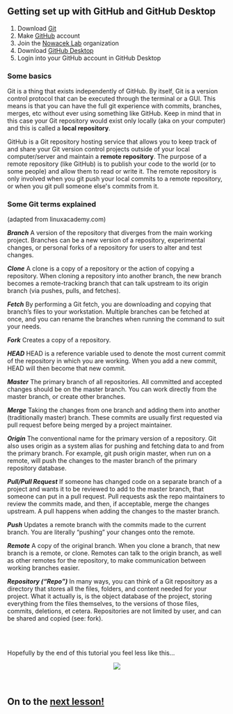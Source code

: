 ## Getting set up with GitHub and GitHub Desktop

1. Download [Git](https://git-scm.com/downloads)
2. Make [GitHub](https://github.com/) account
3. Join the [Nowacek Lab](https://github.com/NowacekLab) organization
4. Download [GitHub Desktop](https://desktop.github.com/)
5. Login into your GitHub account in GitHub Desktop

### Some basics

Git is a thing that exists independently of GitHub. By itself, Git is a version control protocol that can be executed through the terminal or a GUI. This means is that you can have the full git experience with commits, branches, merges, etc without ever using something like GitHub. Keep in mind that in this case your Git repository would exist only locally (aka on your computer) and this is called a **local repository**.

GitHub is a Git repository hosting service that allows you to keep track of and share your Git version control projects outside of your local computer/server and maintain a **remote repository**. The purpose of a remote repository (like GitHub) is to publish your code to the world (or to some people) and allow them to read or write it. The remote repository is only involved when you git push your local commits to a remote repository, or when you git pull someone else's commits from it.

### Some Git terms explained 
(adapted from linuxacademy.com)

***Branch***
A version of the repository that diverges from the main working project. Branches can be a new version of a repository, experimental changes, or personal forks of a repository for users to alter and test changes.

***Clone***
A clone is a copy of a repository or the action of copying a repository. When cloning a repository into another branch, the new branch becomes a remote-tracking branch that can talk upstream to its origin branch (via pushes, pulls, and fetches).

***Fetch***
By performing a Git fetch, you are downloading and copying that branch’s files to your workstation. Multiple branches can be fetched at once, and you can rename the branches when running the command to suit your needs.

***Fork***
Creates a copy of a repository.

***HEAD***
HEAD is a reference variable used to denote the most current commit of the repository in which you are working. When you add a new commit, HEAD will then become that new commit.

***Master***
The primary branch of all repositories. All committed and accepted changes should be on the master branch. You can work directly from the master branch, or create other branches.

***Merge***
Taking the changes from one branch and adding them into another (traditionally master) branch. These commits are usually first requested via pull request before being merged by a project maintainer.

***Origin***
The conventional name for the primary version of a repository. Git also uses origin as a system alias for pushing and fetching data to and from the primary branch. For example, git push origin master, when run on a remote, will push the changes to the master branch of the primary repository database.

***Pull/Pull Request***
If someone has changed code on a separate branch of a project and wants it to be reviewed to add to the master branch, that someone can put in a pull request. Pull requests ask the repo maintainers to review the commits made, and then, if acceptable, merge the changes upstream. A pull happens when adding the changes to the master branch.

***Push***
Updates a remote branch with the commits made to the current branch. You are literally “pushing” your changes onto the remote.

***Remote***
A copy of the original branch. When you clone a branch, that new branch is a remote, or clone. Remotes can talk to the origin branch, as well as other remotes for the repository, to make communication between working branches easier.

***Repository (“Repo”)***
In many ways, you can think of a Git repository as a directory that stores all the files, folders, and content needed for your project. What it actually is, is the object database of the project, storing everything from the files themselves, to the versions of those files, commits, deletions, et cetera. Repositories are not limited by user, and can be shared and copied (see: fork).

<br>
<br>

Hopefully by the end of this tutorial you feel less like this...
<p align="center">
  <img src="https://imgs.xkcd.com/comics/git.png" />
</p>

<br>

## On to the [next lesson!](https://github.com/NowacekLab/Welcome/blob/master/lesson2.md)
